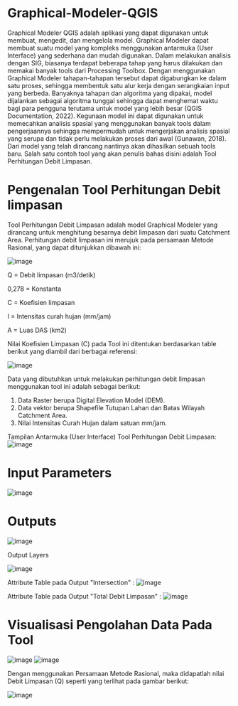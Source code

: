 # Graphical-Modeler-QGIS
Graphical Modeler QGIS
adalah aplikasi yang dapat digunakan untuk membuat, mengedit, dan mengelola model. Graphical Modeler dapat membuat suatu model yang kompleks menggunakan antarmuka (User Interface) yang sederhana dan mudah digunakan. Dalam melakukan analisis dengan SIG, biasanya terdapat beberapa tahap yang harus dilakukan dan memakai banyak tools dari Processing Toolbox. Dengan menggunakan Graphical Modeler tahapan-tahapan tersebut dapat digabungkan ke dalam satu proses, sehingga membentuk satu alur kerja dengan serangkaian input yang berbeda. Banyaknya tahapan dan algoritma yang dipakai, model dijalankan sebagai algoritma tunggal sehingga dapat menghemat waktu bagi para pengguna terutama untuk model yang lebih besar (QGIS Documentation, 2022). Kegunaan model ini dapat digunakan untuk memecahkan analisis spasial yang menggunakan banyak tools dalam pengerjaannya sehingga mempermudah untuk mengerjakan analisis spasial yang serupa dan tidak perlu melakukan proses dari awal (Gunawan, 2018). Dari model yang telah dirancang nantinya akan dihasilkan sebuah tools baru. Salah satu contoh tool yang akan penulis bahas disini adalah Tool Perhitungan Debit Limpasan.
# Pengenalan Tool Perhitungan Debit limpasan
Tool Perhitungan Debit Limpasan adalah model Graphical Modeler yang dirancang untuk menghitung besarnya debit limpasan dari suatu Catchment Area. Perhitungan debit limpasan ini merujuk pada persamaan Metode Rasional, yang dapat ditunjukkan dibawah ini:

![image](https://user-images.githubusercontent.com/124231433/217170643-0ff46dd5-bb4c-4e50-a0e2-fc95b7137019.png)

Q	=  Debit limpasan (m3/detik)

0,278	=  Konstanta

C	=  Koefisien limpasan

I	=  Intensitas curah hujan (mm/jam)

A	=  Luas DAS (km2)

Nilai Koefisien Limpasan (C) pada Tool ini ditentukan berdasarkan table berikut yang diambil dari berbagai referensi:

![image](https://user-images.githubusercontent.com/124231433/217183004-94e841d6-77e1-461e-913b-4705b0a29c95.png)

Data yang dibutuhkan untuk melakukan perhitungan debit limpasan menggunakan tool ini adalah sebagai berikut:
1) Data Raster berupa Digital Elevation Model (DEM).
2) Data vektor berupa Shapefile Tutupan Lahan dan Batas Wilayah Catchment Area.
3) Nilai Intensitas Curah Hujan dalam satuan mm/jam.

Tampilan Antarmuka (User Interface) Tool Perhitungan Debit Limpasan:
![image](https://user-images.githubusercontent.com/124231433/217182701-1ed660db-0708-42a8-9d21-e057efebd176.png)
# Input Parameters
![image](https://user-images.githubusercontent.com/124231433/217182318-6beff197-5b95-42ab-8f57-5ec550fc4301.png)
# Outputs
![image](https://user-images.githubusercontent.com/124231433/217182346-048f1ebe-c401-445c-9f4d-3576550a964c.png)

Output Layers

![image](https://user-images.githubusercontent.com/124231433/217185901-801d8478-41fd-4d4c-96b8-6c1e35fe901c.png)

Attribute Table pada Output "Intersection" :
![image](https://user-images.githubusercontent.com/124231433/217185224-68974bf9-66d2-45df-9cef-ffe5809a94a5.png)

Attribute Table pada Output "Total Debit Limpasan" :
![image](https://user-images.githubusercontent.com/124231433/217184894-7c48ba08-566f-426a-9b21-4c1f1f14061e.png)

# Visualisasi Pengolahan Data Pada Tool
![image](https://user-images.githubusercontent.com/124231433/217182076-ae643d88-98ad-4a9e-bc30-398f90845385.png)
![image](https://user-images.githubusercontent.com/124231433/217188141-37a03290-6475-41a5-81a7-b66effc802a6.png)

Dengan menggunakan Persamaan Metode Rasional, maka didapatlah nilai Debit Limpasan (Q) seperti yang terlihat pada gambar berikut:

![image](https://user-images.githubusercontent.com/124231433/217188431-e204ff41-9ed4-42d8-9475-be1f96e3d0f4.png)
